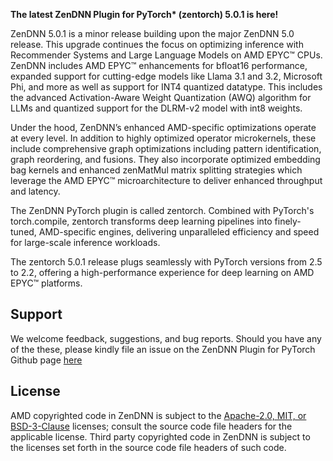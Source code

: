 __The latest ZenDNN Plugin for PyTorch* (zentorch) 5.0.1 is here!__

ZenDNN 5.0.1 is a minor release building upon the major ZenDNN 5.0 release. This upgrade continues the focus on optimizing inference with Recommender Systems and Large Language Models on AMD EPYC™ CPUs.
ZenDNN includes AMD EPYC™ enhancements for bfloat16 performance, expanded support for cutting-edge models like Llama 3.1 and 3.2, Microsoft Phi, and more as well as support for INT4 quantized datatype.
This includes the advanced Activation-Aware Weight Quantization (AWQ) algorithm for LLMs and quantized support for the DLRM-v2 model with int8 weights.

Under the hood, ZenDNN’s enhanced AMD-specific optimizations operate at every level. In addition to highly optimized operator microkernels, these include comprehensive graph optimizations including pattern identification, graph reordering, and fusions.
They also incorporate optimized embedding bag kernels and enhanced zenMatMul matrix splitting strategies which leverage the AMD EPYC™ microarchitecture to deliver enhanced throughput and latency.

The ZenDNN PyTorch plugin is called zentorch. Combined with PyTorch's torch.compile, zentorch transforms deep learning pipelines into finely-tuned, AMD-specific engines, delivering unparalleled efficiency and speed for large-scale inference workloads.

The zentorch 5.0.1 release plugs seamlessly with PyTorch versions from 2.5 to 2.2, offering a high-performance experience for deep learning on AMD EPYC™ platforms.

## Support

We welcome feedback, suggestions, and bug reports. Should you have any of the these, please kindly file an issue on the ZenDNN Plugin for PyTorch Github page [here](https://github.com/amd/ZenDNN-pytorch-plugin/issues)

## License

AMD copyrighted code in ZenDNN is subject to the [Apache-2.0, MIT, or BSD-3-Clause](https://github.com/amd/ZenDNN-pytorch-plugin/blob/main/LICENSE) licenses; consult the source code file headers for the applicable license.  Third party copyrighted code in ZenDNN is subject to the licenses set forth in the source code file headers of such code.
